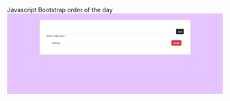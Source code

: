 ﻿Javascript Bootstrap order of the day 
<br>
<img src="https://github.com/Abdessamad7687/Order-of-the-day/blob/main/images/demo.jpg">

